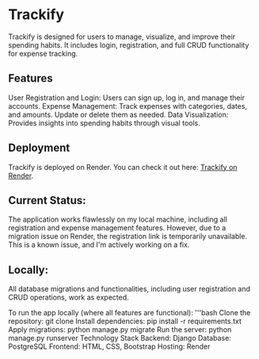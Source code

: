 # Trackify
Trackify is designed for users to manage, visualize, and improve their spending habits. It includes login, registration, and full CRUD functionality for expense tracking.

## Features
User Registration and Login: Users can sign up, log in, and manage their accounts.
Expense Management: Track expenses with categories, dates, and amounts. Update or delete them as needed.
Data Visualization: Provides insights into spending habits through visual tools.

## Deployment
Trackify is deployed on Render. You can check it out here: [Trackify on Render](https://trackify-ad7x.onrender.com).

## Current Status:
The application works flawlessly on my local machine, including all registration and expense management features. However, due to a migration issue on Render, the registration link is temporarily unavailable. This is a known issue, and I'm actively working on a fix.

## Locally:

All database migrations and functionalities, including user registration and CRUD operations, work as expected.

To run the app locally (where all features are functional):
'''bash
Clone the repository: git clone <repo-link>
Install dependencies: pip install -r requirements.txt
Apply migrations: python manage.py migrate
Run the server: python manage.py runserver
Technology Stack
Backend: Django
Database: PostgreSQL
Frontend: HTML, CSS, Bootstrap
Hosting: Render
